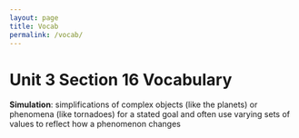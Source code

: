 ```yaml
---
layout: page
title: Vocab
permalink: /vocab/
---
```


# Unit 3 Section 16 Vocabulary

**Simulation**: simplifications of complex objects (like the planets) or phenomena (like tornadoes) for a stated goal and often use varying sets of values to reflect how a phenomenon changes

<!-- # Simulation vs Experiment
<html>
    <table>
        <tr>
            <td>Simulation</td>
            <td>Experiment</td>
        </tr>
    </table>
</html> -->